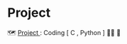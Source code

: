 # Project
🗺️ <a href=https://github.com/hemant467/Project> Project </a>: Coding [ C , Python ] 👨‍💻 💼
